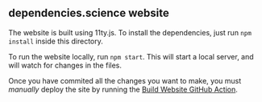 ## dependencies.science website

The website is built using 11ty.js. To install the dependencies, just run `npm install` inside this directory.

To run the website locally, run `npm start`. This will start a local server, and will watch for changes in the files.

Once you have commited all the changes you want to make, you must *manually* deploy the site by running the [Build Website GitHub Action](https://github.com/donald-pinckney/npm-follower/actions/workflows/build-website.yml).